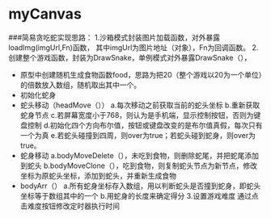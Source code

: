 # myCanvas
###简易贪吃蛇实现思路：
1.沙箱模式封装图片加载函数，对外暴露loadImg(imgUrl,Fn)函数，
其中imgUrl为图片地址（对象），Fn为回调函数。
2.创建整个游戏函数，封装为DrawSnake，单例模式对外暴露DrawSnake（），
 * 原型中创建随机生成食物函数food，思路为把20（整个游戏以20为一个单位）的倍数放入数组，随机取出其中一个。
 * 初始化蛇身
 * 蛇头移动（headMove（））
    a.每次移动之前获取当前的蛇头坐标
    b.重新获取蛇身节点
    c.若屏幕宽度小于768，则认为是手机端，显示控制按钮，否则为键盘控制
    d.初始化四个方向布尔值，按钮或键盘改变的是布尔值真假，每次只有一个为真
    e.若蛇头碰撞到四周，则over为true；若蛇头碰到蛇身，则over为true。
 * 蛇身移动
    a.bodyMoveDelete（），未吃到食物，则删除蛇尾，并把蛇尾添加到蛇头
    b.bodyMoveClone（），吃到食物，则复制蛇头节点为新节点，修改坐标为原蛇头坐标，添加到蛇头，并重新生成食物
 * bodyArr（）
    a.所有蛇身坐标存入数组，用以判断蛇头是否撞到蛇身，即蛇头坐标等于数组其中的一个
    b.用蛇身的长度来确定得分
3.设置游戏难度
   通过点击难度按钮修改定时器执行时间
